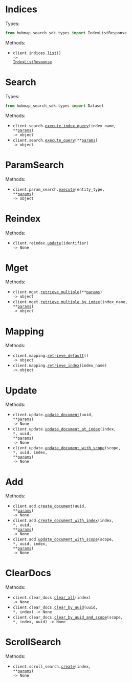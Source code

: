 # Indices

Types:

```python
from hubmap_search_sdk.types import IndexListResponse
```

Methods:

- <code title="get /indices">client.indices.<a href="./src/hubmap_search_sdk/resources/indices.py">list</a>() -> <a href="./src/hubmap_search_sdk/types/index_list_response.py">IndexListResponse</a></code>

# Search

Types:

```python
from hubmap_search_sdk.types import Dataset
```

Methods:

- <code title="post /{index_name}/search">client.search.<a href="./src/hubmap_search_sdk/resources/search.py">execute_index_query</a>(index_name, \*\*<a href="src/hubmap_search_sdk/types/search_execute_index_query_params.py">params</a>) -> object</code>
- <code title="post /search">client.search.<a href="./src/hubmap_search_sdk/resources/search.py">execute_query</a>(\*\*<a href="src/hubmap_search_sdk/types/search_execute_query_params.py">params</a>) -> object</code>

# ParamSearch

Methods:

- <code title="get /param-search/{entity_type}">client.param_search.<a href="./src/hubmap_search_sdk/resources/param_search.py">execute</a>(entity_type, \*\*<a href="src/hubmap_search_sdk/types/param_search_execute_params.py">params</a>) -> object</code>

# Reindex

Methods:

- <code title="put /reindex/{identifier}">client.reindex.<a href="./src/hubmap_search_sdk/resources/reindex.py">update</a>(identifier) -> None</code>

# Mget

Methods:

- <code title="post /mget">client.mget.<a href="./src/hubmap_search_sdk/resources/mget.py">retrieve_multiple</a>(\*\*<a href="src/hubmap_search_sdk/types/mget_retrieve_multiple_params.py">params</a>) -> object</code>
- <code title="post /{index_name}/mget">client.mget.<a href="./src/hubmap_search_sdk/resources/mget.py">retrieve_multiple_by_index</a>(index_name, \*\*<a href="src/hubmap_search_sdk/types/mget_retrieve_multiple_by_index_params.py">params</a>) -> object</code>

# Mapping

Methods:

- <code title="get /mapping">client.mapping.<a href="./src/hubmap_search_sdk/resources/mapping.py">retrieve_default</a>() -> object</code>
- <code title="get /{index_name}/mapping">client.mapping.<a href="./src/hubmap_search_sdk/resources/mapping.py">retrieve_index</a>(index_name) -> object</code>

# Update

Methods:

- <code title="put /update/{uuid}">client.update.<a href="./src/hubmap_search_sdk/resources/update.py">update_document</a>(uuid, \*\*<a href="src/hubmap_search_sdk/types/update_update_document_params.py">params</a>) -> None</code>
- <code title="put /update/{uuid}/{index}">client.update.<a href="./src/hubmap_search_sdk/resources/update.py">update_document_at_index</a>(index, \*, uuid, \*\*<a href="src/hubmap_search_sdk/types/update_update_document_at_index_params.py">params</a>) -> None</code>
- <code title="put /update/{uuid}/{index}/{scope}">client.update.<a href="./src/hubmap_search_sdk/resources/update.py">update_document_with_scope</a>(scope, \*, uuid, index, \*\*<a href="src/hubmap_search_sdk/types/update_update_document_with_scope_params.py">params</a>) -> None</code>

# Add

Methods:

- <code title="post /add/{uuid}">client.add.<a href="./src/hubmap_search_sdk/resources/add.py">create_document</a>(uuid, \*\*<a href="src/hubmap_search_sdk/types/add_create_document_params.py">params</a>) -> None</code>
- <code title="post /add/{uuid}/{index}">client.add.<a href="./src/hubmap_search_sdk/resources/add.py">create_document_with_index</a>(index, \*, uuid, \*\*<a href="src/hubmap_search_sdk/types/add_create_document_with_index_params.py">params</a>) -> None</code>
- <code title="post /add/{uuid}/{index}/{scope}">client.add.<a href="./src/hubmap_search_sdk/resources/add.py">update_document_with_scope</a>(scope, \*, uuid, index, \*\*<a href="src/hubmap_search_sdk/types/add_update_document_with_scope_params.py">params</a>) -> None</code>

# ClearDocs

Methods:

- <code title="post /clear-docs/{index}">client.clear_docs.<a href="./src/hubmap_search_sdk/resources/clear_docs.py">clear_all</a>(index) -> None</code>
- <code title="post /clear-docs/{index}/{uuid}">client.clear_docs.<a href="./src/hubmap_search_sdk/resources/clear_docs.py">clear_by_uuid</a>(uuid, \*, index) -> None</code>
- <code title="post /clear-docs/{index}/{uuid}/{scope}">client.clear_docs.<a href="./src/hubmap_search_sdk/resources/clear_docs.py">clear_by_uuid_and_scope</a>(scope, \*, index, uuid) -> None</code>

# ScrollSearch

Methods:

- <code title="post /{index}/scroll-search">client.scroll_search.<a href="./src/hubmap_search_sdk/resources/scroll_search.py">create</a>(index, \*\*<a href="src/hubmap_search_sdk/types/scroll_search_create_params.py">params</a>) -> None</code>
